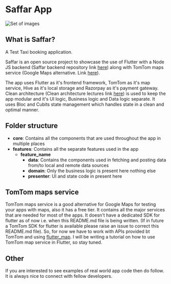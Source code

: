 # Saffar App
![Set of images](https://github.com/Saffar-Org/saffar_app/assets/37190888/9e9d9c71-e676-4850-9760-b27478defdaf)

## What is Saffar?
A Test Taxi booking application. 

Saffar is an open source project to showcase the use of Flutter with a Node JS backend (Saffar backend repository link [here](https://github.com/Saffar-Org/saffar_backend)) along with TomTom maps service (Google Maps alternative. Link [here](https://www.tomtom.com/products/maps/)).

The app uses Flutter as it's frontend framework, TomTom as it's map service, Hive as it's local storage and Razorpay as it's payment gateway. Clean architecture (Clean architecture lectures link [here](https://www.youtube.com/watch?v=dc3B_mMrZ-Q)) is used to keep the app modular and it's UI logic, Business logic and Data logic separate. It uses Bloc and Cubits state management which handles state in a clean and optimal manner. 

## Folder structure
* **core**: Contains all the components that are used throughout the app in multiple places
* **features**: Contains all the separate features used in the app
  * **feature_name**
    * **data**: Contains the components used in fetching and posting data from/to local and remote data sources
    * **domain**: Only the business logic is present here nothing else
    * **presenter**: UI and state code in present here
   
## TomTom maps service
TomTom maps service is a good alternative for Google Maps for testing your apps with maps, also it has a free tier. It contains all the major services that are needed for most of the apps. It doesn't have a dedicated SDK for flutter as of now i.e. when this README.md file is being written. (If in future a TomTom SDK for flutter is available please raise an issue to correct this README.md file). So, for now we have to work with APIs provided bt TomTom and using [flutter_map](https://pub.dev/packages/flutter_map). I will be writing a tutorial on how to use TomTom map service in Flutter, so stay tuned.

## Other
If you are interested to see examples of real world app code then do follow. It is always nice to connect with fellow developers.
